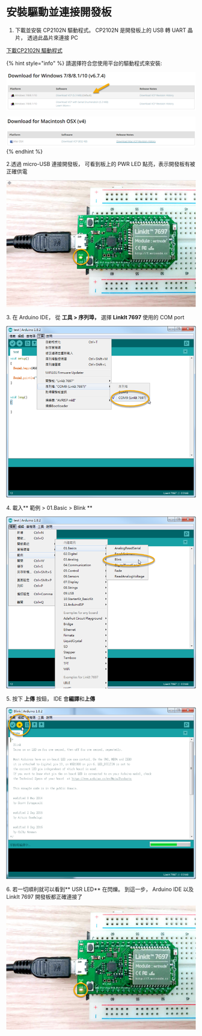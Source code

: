 # 安裝驅動並連接開發板

1. 下載並安裝 CP2102N 驅動程式。 CP2102N 是開發板上的 USB 轉 UART 晶片， 透過此晶片來連接 PC

[下載CP2102N 驅動程式](https://www.silabs.com/developers/usb-to-uart-bridge-vcp-drivers)

{% hint style="info" %}
請選擇符合您使用平台的驅動程式來安裝:

![](../../.gitbook/assets/image-15.png)

![](../../.gitbook/assets/image-15-2.png)
{% endhint %}

2.透過 micro-USB 連接開發板， 可看到板上的 PWR LED 點亮，表示開發板有被正確供電

![](../../.gitbook/assets/image-16.png)

3\. 在 Arduino IDE， 從 **工具 > 序列埠，**  選擇 **LinkIt 7697** 使用的 COM port

![](../../.gitbook/assets/image-17.png)

4\. 載入** 範例 > 01.Basic > Blink **

![](../../.gitbook/assets/image-18.png)

5\. 按下 **上傳**  按鈕， IDE 會**編譯**和**上傳**

![](../../.gitbook/assets/image-19.png)

6\. 若一切順利就可以看到** USR LED** 在閃爍。 到這一步， Arduino IDE 以及 LinkIt 7697 開發板都正確連接了

![](../../.gitbook/assets/image-20.png)
